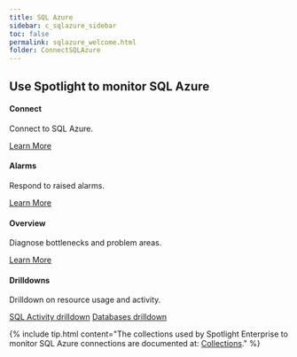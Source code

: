```yaml
---
title: SQL Azure
sidebar: c_sqlazure_sidebar
toc: false
permalink: sqlazure_welcome.html
folder: ConnectSQLAzure
---
```

<div class="row">
        <h2 class="page-header">Use Spotlight to monitor SQL Azure</h2>
        <div class="col-md-3 col-sm-6">
            <div class="panel panel-default text-center">
                <div class="panel-body">
                    <h4>Connect</h4>
                    <p>Connect to SQL Azure.</p>
                    <a href="sqlazure_connect_details.html" class="btn btn-primary">Learn More</a>
                </div>
            </div>
        </div>
        <div class="col-md-3 col-sm-6">
            <div class="panel panel-default text-center">
                <div class="panel-body">
                    <h4>Alarms</h4>
                    <p>Respond to raised alarms.</p>
                    <a href="sqlazure_alarms.html" class="btn btn-primary">Learn More</a>
                </div>
            </div>
        </div>
        <div class="col-md-3 col-sm-6">
            <div class="panel panel-default text-center">
                <div class="panel-body">
                    <h4>Overview</h4>
                    <p>Diagnose bottlenecks and problem areas.</p>
                    <a href="sqlazure_drilldown_overview.html" class="btn btn-primary">Learn More</a>
                </div>
            </div>
        </div>
        <div class="col-md-3 col-sm-6">
            <div class="panel panel-default text-center">
                <div class="panel-body">
                    <h4>Drilldowns</h4>
                    <p>Drilldown on resource usage and activity.</p>
                    <a href="sqlazure_drilldown_sqlactivity.html" class="btn btn-primary">SQL Activity drilldown</a>
                    <a href="sqlazure_drilldown_databases.html" class="btn btn-primary">Databases drilldown</a>
                </div>
            </div>
        </div>
    </div>


{% include tip.html content="The collections used by Spotlight Enterprise to monitor SQL Azure connections are documented at: [Collections](sqlazure_collections.html)." %}
